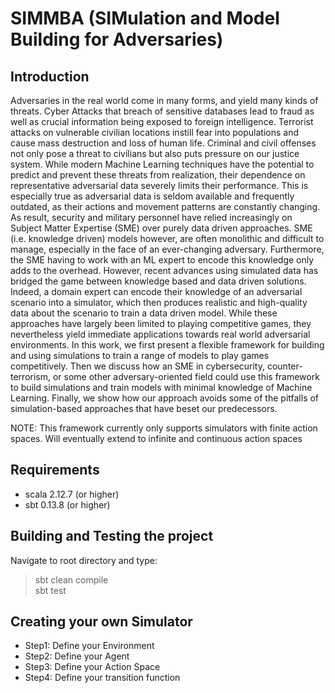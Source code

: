 # SIMMBA (SIMulation and Model Building for Adversaries)

## Introduction
Adversaries in the real world come in many forms, and yield many kinds of threats. Cyber Attacks that breach of sensitive databases lead to fraud as well as crucial information being exposed to foreign intelligence. Terrorist attacks on vulnerable civilian locations instill fear into populations and cause mass destruction and loss of human life. Criminal and civil offenses not only pose a threat to civilians but also puts pressure on our justice system. While modern Machine Learning techniques have the potential to predict and prevent these threats from realization, their dependence on representative adversarial data severely limits their performance. This is especially true as adversarial data is seldom available and frequently outdated, as their actions and movement patterns are constantly changing. As result, security and military personnel have relied increasingly on Subject Matter Expertise (SME) over purely data driven approaches. SME (i.e. knowledge driven) models however, are often monolithic and difficult to manage, especially in the face of an ever-changing adversary. Furthermore, the SME having to work with an ML expert to encode this knowledge only adds to the overhead. However, recent advances using simulated data has bridged the game between knowledge based and data driven solutions. Indeed, a domain expert can encode their knowledge of an adversarial scenario into a simulator, which then produces realistic and high-quality data about the scenario to train a data driven model. While these approaches have largely been limited to playing competitive games, they nevertheless yield immediate applications towards real world adversarial environments.  In this work, we first present a flexible framework for building and using simulations to train a range of models to play games competitively. Then we discuss how an SME in cybersecurity, counter-terrorism, or some other adversary-oriented field could use this framework to build simulations and train models with minimal knowledge of Machine Learning. Finally, we show how our approach avoids some of the pitfalls of simulation-based approaches that have beset our predecessors.

NOTE: This framework currently only supports simulators with finite action spaces. Will eventually extend to infinite and continuous action spaces 

## Requirements 
- scala 2.12.7 (or higher) 
- sbt 0.13.8 (or higher)

## Building and Testing the project 
Navigate to root directory and type: 
> sbt clean compile \
> sbt test

## Creating your own Simulator 
- Step1: Define your Environment 
- Step2: Define your Agent 
- Step3: Define your Action Space 
- Step4: Define your transition function 




